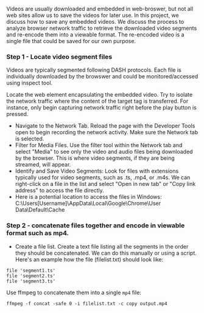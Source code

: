 Videos are usually downloaded and embedded in web-broswer, but not all web sites allow us to save the videos for later use. In this project, we discuss how to save any embedded videos. We discuss the process to analyze browser network traffic to retrieve the downloaded video segments and re-encode them into a viewable format. The re-encoded video is a single file that could be saved for our own purpose.

### Step 1 - Locate video segment files
Videos are typically segmented following DASH protocols. Each file is individually downloaded by the browswer and could be monitored/accessed using inspect tool.

Locate the web element encapsulating the embedded video. Try to isolate the network traffic where the content of the target tag is transferred. For instance, only begin capturing network traffic right before the play button is pressed.

+ Navigate to the Network Tab. Reload the page with the Developer Tools open to begin recording the network activity. Make sure the Network tab is selected.
+ Filter for Media Files. Use the filter tool within the Network tab and select "Media" to see only the video and audio files being downloaded by the browser. This is where video segments, if they are being streamed, will appear.
+ Identify and Save Video Segments: Look for files with extensions typically used for video segments, such as .ts, .mp4, or .m4s. We can right-click on a file in the list and select "Open in new tab" or "Copy link address" to access the file directly.
+ Here is a potential location to access the files in Windows: C:\Users\[Username]\AppData\Local\Google\Chrome\User Data\Default\Cache


### Step 2 - concatenate files together and encode in viewable format such as mp4.

+ Create a file list. Create a text file listing all the segments in the order they should be concatenated. We can do this manually or using a script. Here's an example how the file (filelist.txt) should look like:

```
file 'segment1.ts'
file 'segment2.ts'
file 'segment3.ts'
```

Use ffmpeg to concatenate them into a single `mp4` file:
```
ffmpeg -f concat -safe 0 -i filelist.txt -c copy output.mp4
```
